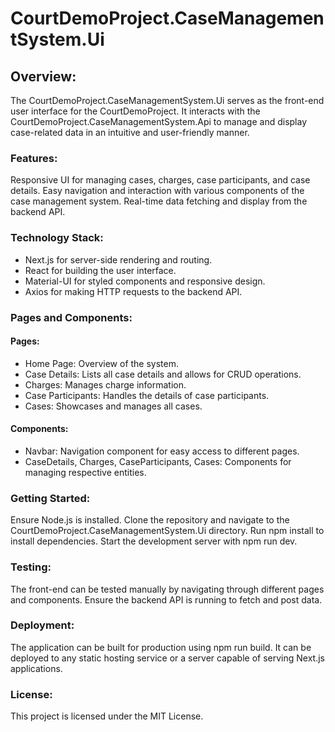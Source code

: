 # CourtDemoProject.CaseManagementSystem.Ui

## Overview:
The CourtDemoProject.CaseManagementSystem.Ui serves as the front-end user interface for the CourtDemoProject. It interacts with the CourtDemoProject.CaseManagementSystem.Api to manage and display case-related data in an intuitive and user-friendly manner.

### Features:
Responsive UI for managing cases, charges, case participants, and case details.
Easy navigation and interaction with various components of the case management system.
Real-time data fetching and display from the backend API.

### Technology Stack:
- Next.js for server-side rendering and routing.
- React for building the user interface.
- Material-UI for styled components and responsive design.
- Axios for making HTTP requests to the backend API.

### Pages and Components:

#### Pages:
- Home Page: Overview of the system.
- Case Details: Lists all case details and allows for CRUD operations.
- Charges: Manages charge information.
- Case Participants: Handles the details of case participants.
- Cases: Showcases and manages all cases.

#### Components:
- Navbar: Navigation component for easy access to different pages.
- CaseDetails, Charges, CaseParticipants, Cases: Components for managing respective entities.

### Getting Started:
Ensure Node.js is installed.
Clone the repository and navigate to the CourtDemoProject.CaseManagementSystem.Ui directory.
Run npm install to install dependencies.
Start the development server with npm run dev.

### Testing:
The front-end can be tested manually by navigating through different pages and components.
Ensure the backend API is running to fetch and post data.

### Deployment:
The application can be built for production using npm run build.
It can be deployed to any static hosting service or a server capable of serving Next.js applications.

### License:
This project is licensed under the MIT License.